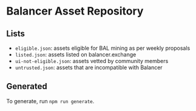# Balancer Asset Repository

## Lists

-   `eligible.json`: assets eligible for BAL mining as per weekly proposals
-   `listed.json`: assets listed on balancer.exchange
-   `ui-not-eligible.json`: assets vetted by community members
-   `untrusted.json`: assets that are incompatible with Balancer

## Generated

To generate, run `npm run generate`.
